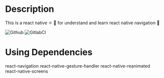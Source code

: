 # Description
This is a react native ⚛️ 📱 for understand and learn react native navigation 🧭

![Github](https://github.com/zearkiatos/react-native-navigation-app/actions/workflows/action.yml/badge.svg)
![GitlabCI](https://gitlab.com/caprilespe/react-native-navigation-app/badges/develop/pipeline.svg)

# Using Dependencies
react-navigation react-native-gesture-handler react-native-reanimated react-native-screens
